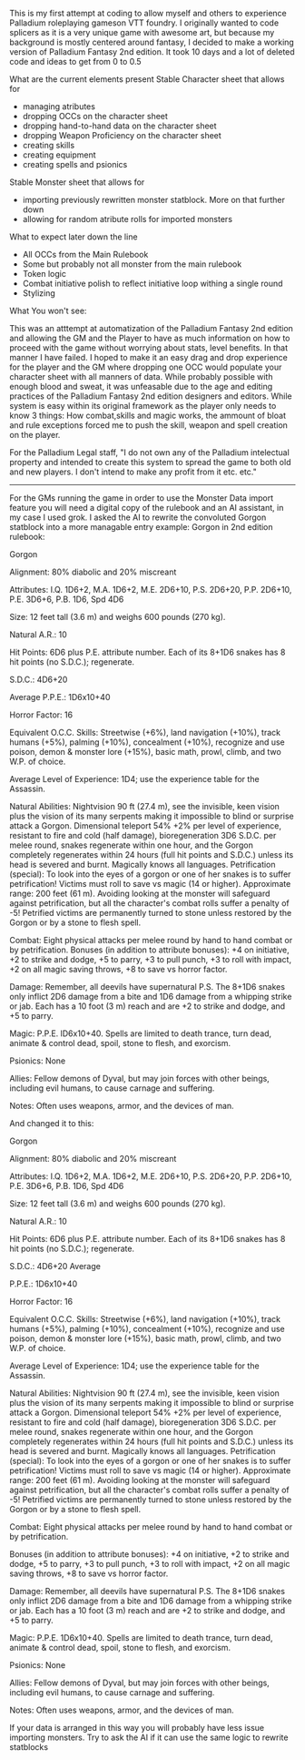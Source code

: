 This is my first attempt at coding to allow myself and others to experience Palladium roleplaying gameson VTT foundry. I originally wanted to code splicers as it is a very unique game with awesome art, but because my background is mostly centered around fantasy, I decided to make a working version of Palladium Fantasy 2nd edition. It took 10 days and a lot of deleted code and ideas to get from 0 to 0.5

What are the current elements present
Stable Character sheet that allows for 
- managing atributes
- dropping OCCs on the character sheet
- dropping hand-to-hand data on the character sheet
- dropping Weapon Proficiency on the character sheet
- creating skills
- creating equipment
- creating spells and psionics

Stable Monster sheet that allows for
- importing previously rewritten monster statblock. More on that further down
- allowing for random atribute rolls for imported monsters

What to expect later down the line

- All OCCs from the Main Rulebook
- Some but probably not all monster from the main rulebook
- Token logic
- Combat initiative polish to reflect initiative loop withing a single round
- Stylizing

What You won't see:

This was an atttempt at automatization of the Palladium Fantasy 2nd edition and allowing the GM and the Player to have as much information on how to proceed with the game without worrying about stats, level benefits. In that manner I have failed. I hoped to make it an easy drag and drop experience for the player and the GM where dropping one OCC would populate your character sheet with all manners of data. While probably possible with enough blood and sweat, it was unfeasable due to the age and editing practices of the Palladium Fantasy 2nd edition designers and editors. While system is easy within its original framework as the player only needs to know 3 things: How combat,skills and magic works, the ammount of bloat and rule exceptions forced me to push the skill, weapon and spell creation on the player. 

For the Palladium Legal staff, "I do not own any of the Palladium intelectual property and intended to create this system to spread the game to both old and new players. I don't intend to make any profit from it etc. etc."
________________________________________________________
For the GMs running the game in order to use the Monster Data import feature you will need a digital copy of the rulebook and an AI assistant, in my case I used grok. 
I asked the AI to rewrite the convoluted Gorgon statblock into a more managable entry example:
Gorgon in 2nd edition rulebook:

Gorgon

Alignment: 80% diabolic and 20% miscreant

Attributes: I.Q. 1D6+2, M.A. 1D6+2, M.E. 2D6+10, P.S. 2D6+20,
P.P. 2D6+10, P.E. 3D6+6, P.B. 1D6, Spd 4D6

Size: 12 feet tall (3.6 m) and weighs 600 pounds (270 kg).

Natural A.R.: 10

Hit Points: 6D6 plus P.E. attribute number. Each of its 8+1D6 snakes
has 8 hit points (no S.D.C.); regenerate.

S.D.C.: 4D6+20

Average P.P.E.: 1D6x10+40

Horror Factor: 16

Equivalent O.C.C. Skills: Streetwise (+6%), land navigation (+10%),
track humans (+5%), palming (+10%), concealment (+10%), recognize and use poison, demon & monster lore (+15%), basic math,
prowl, climb, and two W.P. of choice.

Average Level of Experience: 1D4; use the experience table for the
Assassin.

Natural Abilities: Nightvision 90 ft (27.4 m), see the invisible, keen vision plus the vision of its many serpents making it impossible to
blind or surprise attack a Gorgon. Dimensional teleport 54% +2%
per level of experience, resistant to fire and cold (half damage), bioregeneration 3D6 S.D.C. per melee round, snakes regenerate within
one hour, and the Gorgon completely regenerates within 24 hours
(full hit points and S.D.C.) unless its head is severed and burnt.
Magically knows all languages. Petrification (special): To look into the eyes of a gorgon or one
of her snakes is to suffer petrification! Victims must roll to save vs
magic (14 or higher). Approximate range: 200 feet (61 m). Avoiding
looking at the monster will safeguard against petrification, but all the
character's combat rolls suffer a penalty of -5! Petrified victims are
permanently turned to stone unless restored by the Gorgon or by a
stone to flesh spell.

Combat: Eight physical attacks per melee round by hand to hand combat or by petrification.
Bonuses (in addition to attribute bonuses): +4 on initiative, +2 to
strike and dodge, +5 to parry, +3 to pull punch, +3 to roll with impact, +2 on all magic saving throws, +8 to save vs horror factor.

Damage: Remember, all deevils have supernatural P.S. The 8+1D6
snakes only inflict 2D6 damage from a bite and 1D6 damage from a
whipping strike or jab. Each has a 10 foot (3 m) reach and are +2 to
strike and dodge, and +5 to parry.

Magic: P.P.E. lD6x10+40. Spells are limited to death trance, turn dead,
animate & control dead, spoil, stone to flesh, and exorcism.

Psionics: None

Allies: Fellow demons of Dyval, but may join forces with other beings,
including evil humans, to cause carnage and suffering.

Notes: Often uses weapons, armor, and the devices of man.


And changed it to this:

Gorgon 

Alignment: 80% diabolic and 20% miscreant 

Attributes: I.Q. 1D6+2, M.A. 1D6+2, M.E. 2D6+10, P.S. 2D6+20, P.P. 2D6+10, P.E. 3D6+6, P.B. 1D6, Spd 4D6 

Size: 12 feet tall (3.6 m) and weighs 600 pounds (270 kg). 

Natural A.R.: 10 

Hit Points: 6D6 plus P.E. attribute number. Each of its 8+1D6 snakes has 8 hit points (no S.D.C.); regenerate. 

S.D.C.: 4D6+20 Average 

P.P.E.: 1D6x10+40 

Horror Factor: 16 

Equivalent O.C.C. Skills: Streetwise (+6%), land navigation (+10%), track humans (+5%), palming (+10%), concealment (+10%), recognize and use poison, demon & monster lore (+15%), basic math, prowl, climb, and two W.P. of choice. 

Average Level of Experience: 1D4; use the experience table for the Assassin. 

Natural Abilities: Nightvision 90 ft (27.4 m), see the invisible, keen vision plus the vision of its many serpents making it impossible to blind or surprise attack a Gorgon. Dimensional teleport 54% +2% per level of experience, resistant to fire and cold (half damage), bioregeneration 3D6 S.D.C. per melee round, snakes regenerate within one hour, and the Gorgon completely regenerates within 24 hours (full hit points and S.D.C.) unless its head is severed and burnt. Magically knows all languages. Petrification (special): To look into the eyes of a gorgon or one of her snakes is to suffer petrification! Victims must roll to save vs magic (14 or higher). Approximate range: 200 feet (61 m). Avoiding looking at the monster will safeguard against petrification, but all the character's combat rolls suffer a penalty of -5! Petrified victims are permanently turned to stone unless restored by the Gorgon or by a stone to flesh spell. 

Combat: Eight physical attacks per melee round by hand to hand combat or by petrification. 

Bonuses (in addition to attribute bonuses): +4 on initiative, +2 to strike and dodge, +5 to parry, +3 to pull punch, +3 to roll with impact, +2 on all magic saving throws, +8 to save vs horror factor. 

Damage: Remember, all deevils have supernatural P.S. The 8+1D6 snakes only inflict 2D6 damage from a bite and 1D6 damage from a whipping strike or jab. Each has a 10 foot (3 m) reach and are +2 to strike and dodge, and +5 to parry. 

Magic: P.P.E. 1D6x10+40. Spells are limited to death trance, turn dead, animate & control dead, spoil, stone to flesh, and exorcism.

Psionics: None 

Allies: Fellow demons of Dyval, but may join forces with other beings, including evil humans, to cause carnage and suffering. 

Notes: Often uses weapons, armor, and the devices of man.


If your data is arranged in this way you will probably have less issue importing monsters. Try to ask the AI if it can use the same logic to rewrite statblocks

